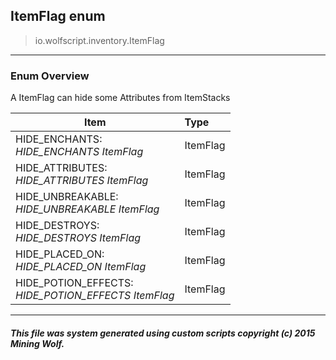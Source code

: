 ## ItemFlag __enum__

>io.wolfscript.inventory.ItemFlag

---

### Enum Overview

A ItemFlag can hide some Attributes from ItemStacks

Item | Type   
--- | :--- 
HIDE_ENCHANTS: <br> _HIDE_ENCHANTS ItemFlag_ | ItemFlag
HIDE_ATTRIBUTES: <br> _HIDE_ATTRIBUTES ItemFlag_ | ItemFlag
HIDE_UNBREAKABLE: <br> _HIDE_UNBREAKABLE ItemFlag_ | ItemFlag
HIDE_DESTROYS: <br> _HIDE_DESTROYS ItemFlag_ | ItemFlag
HIDE_PLACED_ON: <br> _HIDE_PLACED_ON ItemFlag_ | ItemFlag
HIDE_POTION_EFFECTS: <br> _HIDE_POTION_EFFECTS ItemFlag_ | ItemFlag



---



##### This file was system generated using custom scripts copyright (c) 2015 Mining Wolf.
	

